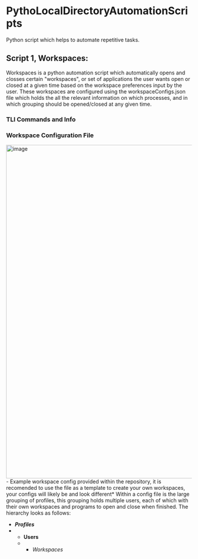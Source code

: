 # PythoLocalDirectoryAutomationScripts
Python script which helps to automate repetitive tasks.

## Script 1, Workspaces:
Workspaces is a python automation script which automatically opens and closses certain "workspaces", or set of applications the user wants open or closed at a given time based on the workspace preferences input by the user. These workspaces are configured using the workspaceConfigs.json file which holds the all the relevant information on which processes, and in which grouping should be opened/closed at any given time.

### TLI Commands and Info 

### Workspace Configuration File
<img width="1423" height="903" alt="image" src="https://github.com/user-attachments/assets/60621855-244a-4cae-b4ea-2777a48e9fc1" />
- Example workspace config provided within the repository, it is recomended to use the file as a template to create your own workspaces, your configs will likely be and look different*
Within a config file is the large grouping of profiles, this grouping holds multiple users, each of which with their own workspaces and programs to open and close when finished. The hierarchy looks as follows:

- ***Profiles***
- - **Users**
  - - *Workspaces*



